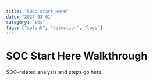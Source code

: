 ```yaml
---
title: "SOC: Start Here"
date: "2024-03-01"
category: "soc"
tags: ["splunk", "detection", "logs"]
---
```


# SOC Start Here Walkthrough

SOC-related analysis and steps go here.
